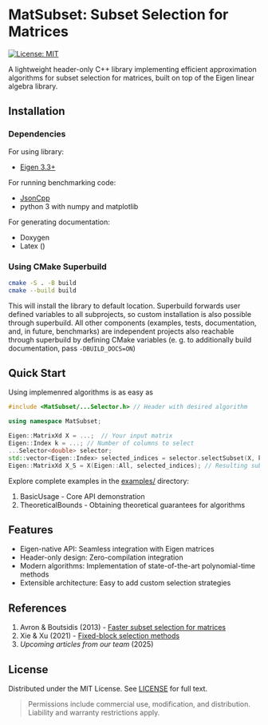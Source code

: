 # MatSubset: Subset Selection for Matrices

[![License: MIT](https://img.shields.io/badge/License-MIT-yellow.svg)](https://opensource.org/licenses/MIT)

A lightweight header-only C++ library implementing efficient approximation algorithms for subset selection for matrices, built on top of the Eigen linear algebra library.

## Installation

### Dependencies
For using library:
- [Eigen 3.3+](https://eigen.tuxfamily.org)

For running benchmarking code:
- [JsonCpp](https://github.com/open-source-parsers/jsoncpp)
- python 3 with numpy and matplotlib
  
For generating documentation:
- Doxygen
- Latex ()

### Using CMake Superbuild
```bash
cmake -S . -B build
cmake --build build
```

This will install the library to default location. Superbuild forwards user defined variables to all subprojects, so custom installation is also possible through superbuild. All other components (examples, tests, documentation, and, in future, benchmarks) are independent projects also reachable through superbuild by defining CMake variables (e. g. to additionally build documentation, pass ```-DBUILD_DOCS=ON```)

## Quick Start

Using implemenred algorithms is as easy as
```cpp
#include <MatSubset/...Selector.h> // Header with desired algorithm

using namespace MatSubset;

Eigen::MatrixXd X = ...;  // Your input matrix
Eigen::Index k = ...; // Number of columns to select
...Selector<double> selector;
std::vector<Eigen::Index> selected_indices = selector.selectSubset(X, k);
Eigen::MatrixXd X_S = X(Eigen::All, selected_indices); // Resulting submatrix
```
Explore complete examples in the [examples/](examples/) directory:
1. BasicUsage - Core API demonstration
2. TheoreticalBounds - Obtaining theoretical guarantees for algorithms

## Features

- Eigen-native API: Seamless integration with Eigen matrices
- Header-only design: Zero-compilation integration
- Modern algorithms: Implementation of state-of-the-art polynomial-time methods
- Extensible architecture: Easy to add custom selection strategies

## References

1. Avron & Boutsidis (2013) - [Faster subset selection for matrices](https://arxiv.org/abs/1307.0405)
2. Xie & Xu (2021) - [Fixed-block selection methods](https://doi.org/10.1137/1.9781611976472.15)
3. *Upcoming articles from our team* (2025)

## License

Distributed under the MIT License. See [LICENSE](LICENSE) for full text.

> Permissions include commercial use, modification, and distribution. 
> Liability and warranty restrictions apply.
